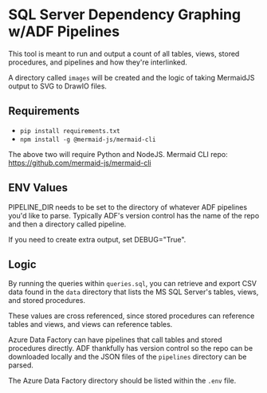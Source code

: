 # SQL Server  Dependency Graphing w/ADF Pipelines

This tool is meant to run and output a count of all tables, views, stored procedures, and pipelines and how they're interlinked.

A directory called `images` will be created and the logic of taking MermaidJS output to SVG to DrawIO files.

## Requirements

- `pip install requirements.txt`
- `npm install -g @mermaid-js/mermaid-cli`

The above two will require Python and NodeJS.
Mermaid CLI repo: <https://github.com/mermaid-js/mermaid-cli>

## ENV Values

PIPELINE_DIR needs to be set to the directory of whatever ADF pipelines you'd like to parse.
Typically ADF's version control has the name of the repo and then a directory called pipeline.

If you need to create extra output, set DEBUG="True".

## Logic

By running the queries within `queries.sql`, you can retrieve and export CSV data found in the `data` directory that lists the MS SQL Server's tables, views, and stored procedures.

These values are cross referenced, since stored procedures can reference tables and views, and views can reference tables.

Azure Data Factory can have pipelines that call tables and stored procedures directly.
ADF thankfully has version control so the repo can be downloaded locally and the JSON files of the `pipelines` directory can be parsed.

The Azure Data Factory directory should be listed within the `.env` file.
